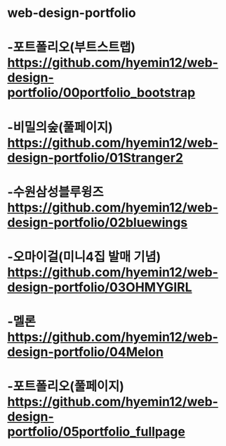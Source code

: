 # web-design-portfolio

# -포트폴리오(부트스트랩) https://github.com/hyemin12/web-design-portfolio/00portfolio_bootstrap <br>
# -비밀의숲(풀페이지) https://github.com/hyemin12/web-design-portfolio/01Stranger2 <br>
# -수원삼성블루윙즈 https://github.com/hyemin12/web-design-portfolio/02bluewings <br>
# -오마이걸(미니4집 발매 기념) https://github.com/hyemin12/web-design-portfolio/03OHMYGIRL <br>
# -멜론 https://github.com/hyemin12/web-design-portfolio/04Melon <br>
# -포트폴리오(풀페이지) https://github.com/hyemin12/web-design-portfolio/05portfolio_fullpage
